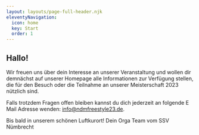 ```yaml
---
layout: layouts/page-full-header.njk
eleventyNavigation:
  icon: home
  key: Start
  order: 1
---
```


<div class="content">
  <article>

# Hallo!

Wir freuen uns über dein Interesse an unserer Veranstaltung und wollen dir demnächst auf unserer Homepage alle Informationen zur Verfügung stellen, die für den Besuch oder die Teilnahme an unserer Meisterschaft 2023 nützlich sind.

Falls trotzdem Fragen offen bleiben kannst du dich jederzeit an folgende E Mail Adresse wenden: [info@ndmfreestyle23.de](mailto:info@ndmfreestyle23.de).

Bis bald in unserem schönen Luftkurort!
Dein Orga Team vom SSV Nümbrecht

  </article>
</div>
